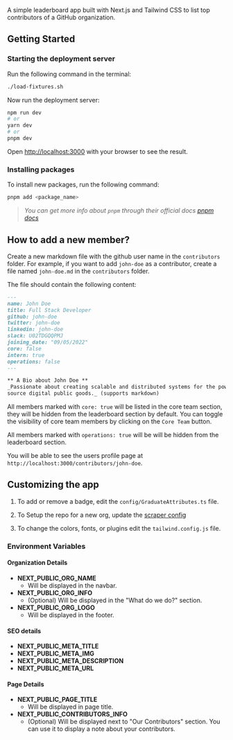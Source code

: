 A simple leaderboard app built with Next.js and Tailwind CSS to list top contributors of a GitHub organization.

## Getting Started

### Starting the deployment server

Run the following command in the terminal:

```bash
./load-fixtures.sh  
```

Now run the deployment server:

```bash  
npm run dev  
# or  
yarn dev
# or
pnpm dev
```  

Open [http://localhost:3000](http://localhost:3000) with your browser to see the result.

### Installing packages

To install new packages, run the following command:

```bash
pnpm add <package_name>
```

> *You can get more info about `pnpm` through their official docs [pnpm docs](https://pnpm.io/motivation)*

## How to add a new member?

Create a new markdown file with the github user name in the `contributors` folder. For example, if you want to
add `john-doe` as a contributor, create a file named `john-doe.md` in the `contributors` folder.

The file should contain the following content:

```md  
---  
name: John Doe  
title: Full Stack Developer  
github: john-doe  
twitter: john-doe  
linkedin: john-doe  
slack: U02TDGQQPMJ  
joining_date: "09/05/2022"  
core: false  
intern: true  
operations: false
---  

** A Bio about John Doe **  
_Passionate about creating scalable and distributed systems for the power grid and interested in contributing to open
source digital public goods._ (supports markdown)  
```  

All members marked with `core: true` will be listed in the core team section, they will be hidden from the leaderboard
section by default. You can toggle the visibility of core team members by clicking on the `Core Team` button.

All members marked with `operations: true` will be will be hidden from the leaderboard section.

You will be able to see the users profile page at `http://localhost:3000/contributors/john-doe`.

## Customizing the app

1. To add or remove a badge, edit the `config/GraduateAttributes.ts` file.

2. To Setup the repo for a new org, update
   the [scraper config](https://github.com/coronasafe/leaderboard/blob/d42c7b7ba608c4911d932e92679ab1914371c8a0/.github/workflows/main.yml#L32)

3. To change the colors, fonts, or plugins edit the `tailwind.config.js` file.

### Environment Variables

#### **Organization Details**

- **NEXT_PUBLIC_ORG_NAME**
    - Will be displayed in the navbar.
- **NEXT_PUBLIC_ORG_INFO**
    - (Optional) Will be displayed in the "What do we do?" section.
- **NEXT_PUBLIC_ORG_LOGO**
    - Will be displayed in the footer.

#### **SEO details**

- **NEXT_PUBLIC_META_TITLE**
- **NEXT_PUBLIC_META_IMG**
- **NEXT_PUBLIC_META_DESCRIPTION**
- **NEXT_PUBLIC_META_URL**

#### **Page Details**

- **NEXT_PUBLIC_PAGE_TITLE**
    - Will be displayed in page title.
- **NEXT_PUBLIC_CONTRIBUTORS_INFO**
    - (Optional) Will be displayed next to "Our Contributors" section. You can use it to display a note about your
      contributors.